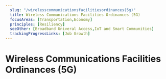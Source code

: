 ```yaml
---
  slug: "/wirelesscommunicationsfacilitiesordinances(5g)"
  title: Wireless Communications Facilities Ordinances (5G)
  focusAreas: [Transportation,Economy]
  principles: [Resiliency]
  seeOther: [Broadband Univeral Access,IoT and Smart Communities]
  trackingProgressLinks: [Job Growth]
---
```

# Wireless Communications Facilities Ordinances (5G)